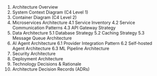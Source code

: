 1. Architecture Overview
2. System Context Diagram (C4 Level 1)
3. Container Diagram (C4 Level 2)
4. Microservices Architecture
   4.1 Service Inventory
   4.2 Service Communication Patterns
   4.3 API Gateway Strategy
5. Data Architecture
   5.1 Database Strategy
   5.2 Caching Strategy
   5.3 Message Queue Architecture
6. AI Agent Architecture
   6.1 Provider Integration Pattern
   6.2 Self-hosted Agent Architecture
   6.3 ML Pipeline Architecture
7. Security Architecture
8. Deployment Architecture
9. Technology Decisions & Rationale
10. Architecture Decision Records (ADRs)
